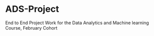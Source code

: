 # ADS-Project
End to End Project Work for the Data Analytics and Machine learning Course,  February Cohort
